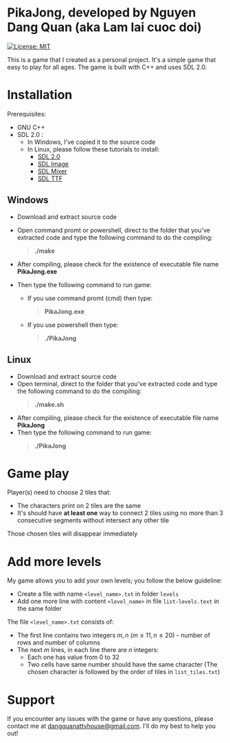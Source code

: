 # PikaJong, developed by Nguyen Dang Quan (aka Lam lai cuoc doi)
[![License: MIT](https://img.shields.io/badge/License-MIT-yellow.svg)](https://opensource.org/licenses/MIT)

This is a game that I created as a personal project. It's a simple game that easy to play for all ages. The game is built with C++ and uses SDL 2.0.


# Installation

Prerequisites:
- GNU C++
- SDL 2.0 :
    - In Windows, I've copied it to the source code
    - In Linux, please follow these tutorials to install:
        - [SDL 2.0](https://lazyfoo.net/tutorials/SDL/01_hello_SDL/linux/index.php)
        - [SDL Image](https://lazyfoo.net/tutorials/SDL/06_extension_libraries_and_loading_other_image_formats/linux/index.php)
        - [SDL Mixer](https://lazyfoo.net/tutorials/SDL/21_sound_effects_and_music/index.php)
        - [SDL TTF](https://lazyfoo.net/tutorials/SDL/16_true_type_fonts/index.php)

## Windows

- Download and extract source code
- Open command promt or powershell, direct to the folder that you've extracted code and type the following command to do the compiling:

    >**./make**
- After compiling, please check for the existence of executable file name **PikaJong.exe**
- Then type the following command to run game:
    - If you use command promt (cmd) then type:
        >**PikaJong.exe**
    - If you use powershell then type:
        >**./PikaJong**

## Linux
- Download and extract source code
- Open terminal, direct to the folder that you've extracted code and type the following command to do the compiling:
    >**./make.sh**
- After compiling, please check for the existence of executable file name **PikaJong**
- Then type the following command to run game:
    >**./PikaJong**
    
# Game play

Player(s) need to choose 2 tiles that:
- The characters print on 2 tiles are the same
- It's should have **at least one** way to connect 2 tiles using no more than 3 consecutive segments without intersect any other tile

Those chosen tiles will disappear immediately

# Add more levels

My game allows you to add your own levels; you follow the below guideline:
- Create a file with name `<level_name>.txt` in folder `levels`
- Add one more line with content `<level_name>` in file `list-levels.text` in the same folder

The file `<level_name>.txt` consists of:
- The first line contains two integers $m, n$ ($m\le 11, n\le 20$) - number of rows and number of columns
- The next $m$ lines, in each line there are $n$ integers:
    - Each one has value from $0$ to $32$
    - Two cells have same number should have the same character (The chosen character is followed by the order of tiles in `list_tiles.txt`)

# Support

If you encounter any issues with the game or have any questions, please contact me at <dangquanattvhouse@gmail.com>. I'll do my best to help you out!